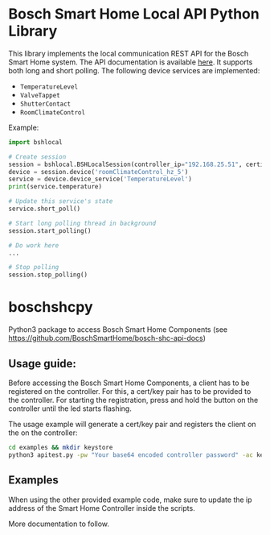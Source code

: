 # Bosch Smart Home Local API Python Library

This library implements the local communication REST API for the Bosch Smart Home system.
The API documentation is available [here](https://github.com/BoschSmartHome/bosch-shc-api-docs).
It supports both long and short polling. The following device services are implemented:
 * ```TemperatureLevel```
 * ```ValveTappet```
 * ```ShutterContact```
 * ```RoomClimateControl```

Example:
```python
import bshlocal

# Create session
session = bshlocal.BSHLocalSession(controller_ip="192.168.25.51", certificate='cert.pem', key='key.pem')
device = session.device('roomClimateControl_hz_5')
service = device.device_service('TemperatureLevel')
print(service.temperature)

# Update this service's state
service.short_poll()

# Start long polling thread in background
session.start_polling()

# Do work here
...

# Stop polling
session.stop_polling()
```

# boschshcpy
Python3 package to access Bosch Smart Home Components (see https://github.com/BoschSmartHome/bosch-shc-api-docs)

## Usage guide:
Before accessing the Bosch Smart Home Components, a client has to be registered on the controller. For this, a cert/key pair has to be provided to the controller. For starting the registration, press and hold the button on the controller until the led starts flashing.

The usage example will generate a cert/key pair and registers the client on the on the controller:
```bash
cd examples && mkdir keystore
python3 apitest.py -pw "Your base64 encoded controller password" -ac keystore/test-cert.pem -ak keystore/test-key.pem -n "Your Application" -ip "IP of the controller"
```

## Examples
When using the other provided example code, make sure to update the ip address of the Smart Home Controller inside the scripts.

More documentation to follow.
